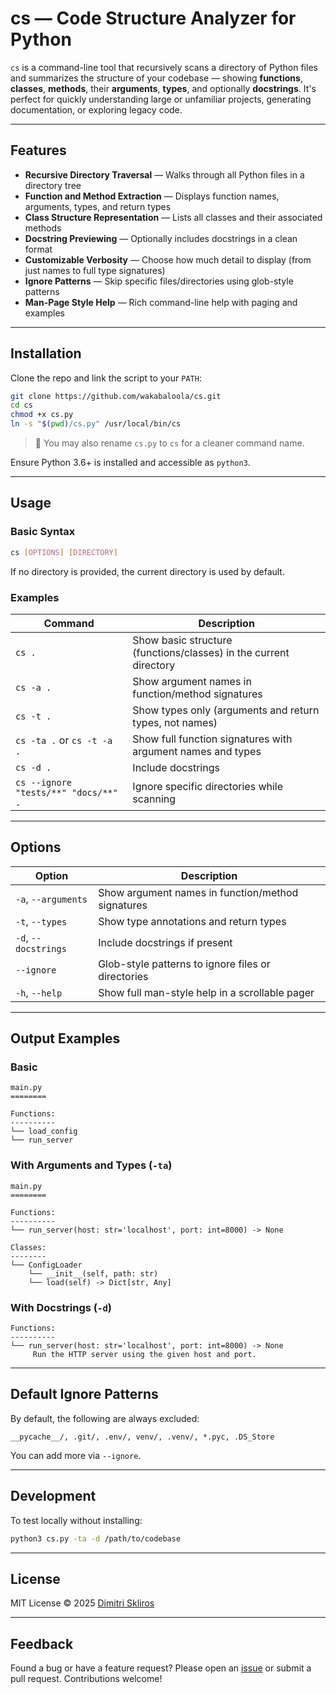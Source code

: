 # cs — Code Structure Analyzer for Python

`cs` is a command-line tool that recursively scans a directory of Python files and summarizes the structure of your codebase — showing **functions**, **classes**, **methods**, their **arguments**, **types**, and optionally **docstrings**. It's perfect for quickly understanding large or unfamiliar projects, generating documentation, or exploring legacy code.

---

## Features

- **Recursive Directory Traversal** — Walks through all Python files in a directory tree
- **Function and Method Extraction** — Displays function names, arguments, types, and return types
- **Class Structure Representation** — Lists all classes and their associated methods
- **Docstring Previewing** — Optionally includes docstrings in a clean format
- **Customizable Verbosity** — Choose how much detail to display (from just names to full type signatures)
- **Ignore Patterns** — Skip specific files/directories using glob-style patterns
- **Man-Page Style Help** — Rich command-line help with paging and examples

---

## Installation

Clone the repo and link the script to your `PATH`:

```bash
git clone https://github.com/wakabaloola/cs.git
cd cs
chmod +x cs.py
ln -s "$(pwd)/cs.py" /usr/local/bin/cs
````

> 🔧 You may also rename `cs.py` to `cs` for a cleaner command name.

Ensure Python 3.6+ is installed and accessible as `python3`.

---

## Usage

### Basic Syntax

```bash
cs [OPTIONS] [DIRECTORY]
```

If no directory is provided, the current directory is used by default.

### Examples

| Command                              | Description                                                       |
| ------------------------------------ | ----------------------------------------------------------------- |
| `cs .`                               | Show basic structure (functions/classes) in the current directory |
| `cs -a .`                            | Show argument names in function/method signatures                 |
| `cs -t .`                            | Show types only (arguments and return types, not names)           |
| `cs -ta .` or `cs -t -a .`           | Show full function signatures with argument names and types       |
| `cs -d .`                            | Include docstrings                                                |
| `cs --ignore "tests/**" "docs/**" .` | Ignore specific directories while scanning                        |

---

## Options

| Option               | Description                                        |
| -------------------- | -------------------------------------------------- |
| `-a`, `--arguments`  | Show argument names in function/method signatures  |
| `-t`, `--types`      | Show type annotations and return types             |
| `-d`, `--docstrings` | Include docstrings if present                      |
| `--ignore`           | Glob-style patterns to ignore files or directories |
| `-h`, `--help`       | Show full man-style help in a scrollable pager     |

---

## Output Examples

### Basic

```text
main.py
========

Functions:
----------
└── load_config
└── run_server
```

### With Arguments and Types (`-ta`)

```text
main.py
========

Functions:
----------
└── run_server(host: str='localhost', port: int=8000) -> None

Classes:
--------
└── ConfigLoader
    └── __init__(self, path: str)
    └── load(self) -> Dict[str, Any]
```

### With Docstrings (`-d`)

```text
Functions:
----------
└── run_server(host: str='localhost', port: int=8000) -> None
     Run the HTTP server using the given host and port.
```

---

## Default Ignore Patterns

By default, the following are always excluded:

```
__pycache__/, .git/, .env/, venv/, .venv/, *.pyc, .DS_Store
```

You can add more via `--ignore`.

---

## Development

To test locally without installing:

```bash
python3 cs.py -ta -d /path/to/codebase
```

---

## License

MIT License © 2025 [Dimitri Skliros](https://github.com/yourusername)

---

## Feedback

Found a bug or have a feature request? Please open an [issue](https://github.com/wakabaloola/cs/issues) or submit a pull request. Contributions welcome!
